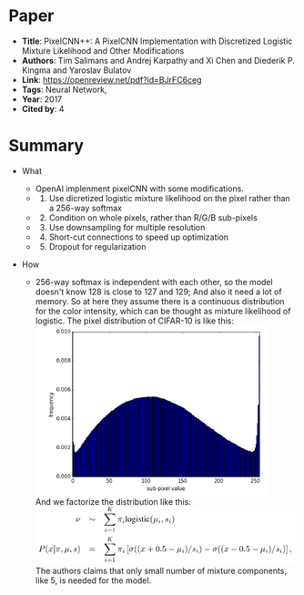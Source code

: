 # Paper

* **Title**: PixelCNN++: A PixelCNN Implementation with Discretized Logistic Mixture Likelihood and Other Modifications
* **Authors**: Tim Salimans and Andrej Karpathy and Xi Chen and Diederik P. Kingma and Yaroslav Bulatov
* **Link**: https://openreview.net/pdf?id=BJrFC6ceg
* **Tags**: Neural Network,
* **Year**: 2017
* **Cited by**: 4

# Summary

* What
    * OpenAI implenment pixelCNN with some modifications.
    * 1) Use dicretized logistic mixture likelihood on the pixel rather than a 256-way softmax
    * 2) Condition on whole pixels, rather than R/G/B sub-pixels
    * 3) Use downsampling for multiple resolution
    * 4) Short-cut connections to speed up optimization
    * 5) Dropout for regularization
    
* How
    * 256-way softmax is independent with each other, so the model doesn't know 128 is close to 127 and 129; And also it need
    a lot of memory. So at here they assume there is a continuous distribution for the color intensity, which can be 
    thought as mixture likelihood of logistic. The pixel distribution of CIFAR-10 is like this:
    ![continuous](images/continuous.png)  
    And we factorize the distribution like this:
    ![distribution](images/distribution.png)
    The authors claims that only small number of mixture components, like 5, is needed for the model.
